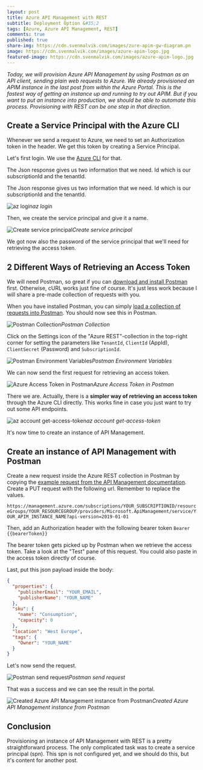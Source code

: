 ```yaml
---
layout: post
title: Azure API Management with REST
subtitle: Deployment Option &#35;2
tags: [Azure, Azure API Management, REST]
comments: true
published: true
share-img: https://cdn.svenmalvik.com/images/zure-apim-gw-diagram.pn
image: https://cdn.svenmalvik.com/images/azure-apim-logo.jpg
featured-image: https://cdn.svenmalvik.com/images/azure-apim-logo.jpg
---
```


*Today, we will provision Azure API Management by using Postman as an API client, sending plain web requests to Azure. We already provisioned an APIM instance in the last post from within the Azure Portal. This is the fastest way of getting an instance up and running to try out APIM. But if you want to put an instance into production, we should be able to automate this process. Provisioning with REST can be one step in that direction.*

## Create a Service Principal with the Azure CLI
Whenever we send a request to Azure, we need to set an Authorization token in the header. We get this token by creating a Service Principal.

Let's first login. We use the [Azure CLI](https://docs.microsoft.com/en-us/cli/azure/?view=azure-cli-latest) for that.

The Json response gives us two information that we need. Id which is our subscriptionId and the tenantId.

The Json response gives us two information that we need. Id which is our subscriptionId and the tenantId.

![az login](https://cdn.svenmalvik.com/images/azure-apim-deploy-with-rest-0.png)*az login*

Then, we create the service principal and give it a name.

![Create service principal](https://cdn.svenmalvik.com/images/azure-apim-deploy-with-rest-1.png)*Create service principal*

We got now also the password of the service principal that we'll need for retrieving the access token.

## 2 Different Ways of Retrieving an Access Token
We will need Postman, so great if you can [download and install Postman](https://www.getpostman.com/) first. Otherwise, cURL works just fine of course. It's just less work because I will share a pre-made collection of requests with you.

When you have installed Postman, you can simply [load a collection of requests into Postman](https://app.getpostman.com/run-collection/41b9fa3b957c297f283d#?env%5BAzure%20REST%5D=W3siZW5hYmxlZCI6dHJ1ZSwia2V5IjoidGVuYW50SWQiLCJ2YWx1ZSI6IiIsInR5cGUiOiJ0ZXh0In0seyJlbmFibGVkIjp0cnVlLCJrZXkiOiJjbGllbnRJZCIsInZhbHVlIjoiIiwidHlwZSI6InRleHQifSx7ImVuYWJsZWQiOnRydWUsImtleSI6ImNsaWVudFNlY3JldCIsInZhbHVlIjoiIiwidHlwZSI6InRleHQifSx7ImVuYWJsZWQiOnRydWUsImtleSI6InJlc291cmNlIiwidmFsdWUiOiJodHRwczovL21hbmFnZW1lbnQuYXp1cmUuY29tLyIsInR5cGUiOiJ0ZXh0In0seyJlbmFibGVkIjp0cnVlLCJrZXkiOiJzdWJzY3JpcHRpb25JZCIsInZhbHVlIjoiIiwidHlwZSI6InRleHQifV0=). You should now see this in Postman.

![Postman Collection](https://cdn.svenmalvik.com/images/azure-apim-deploy-with-rest-2.png)*Postman Collection*

Click on the Settings icon of the "Azure REST"-collection in the top-right corner for setting the parameters like `TenantId`, `ClientId` (AppId), `ClientSecret` (Password) and `SubscriptionId`.

![Postman Environment Variables](https://cdn.svenmalvik.com/images/azure-apim-deploy-with-rest-3.png)*Postman Environment Variables*

We can now send the first request for retrieving an access token.

![Azure Access Token in Postman](https://cdn.svenmalvik.com/images/azure-apim-deploy-with-rest-4.png)*Azure Access Token in Postman*

There we are. Actually, there is a **simpler way of retrieving an access token** through the Azure CLI directly. This works fine in case you just want to try out some API endpoints.

![az account get-access-token](https://cdn.svenmalvik.com/images/azure-apim-deploy-with-rest-5.png)*az account get-access-token*

It's now time to create an instance of API Management.

## Create an instance of API Management with Postman

Create a new request inside the Azure REST collection in Postman by copying the [example request from the API Management documentation](https://docs.microsoft.com/en-us/rest/api/apimanagement/2019-01-01/apimanagementservice/createorupdate#apimanagementcreateservice). Create a PUT request with the following url. Remember to replace the values.

`https://management.azure.com/subscriptions/YOUR_SUBSCRIPTIONID/resourceGroups/YOUR_RESOURCEGROUP/providers/Microsoft.ApiManagement/service/YOUR_APIM_INSTANCE_NAME?api-version=2019-01-01`

Then, add an Authorization header with the following bearer token `Bearer {{bearerToken}}`

The bearer token gets picked up by Postman when we retrieve the access token. Take a look at the "Test" pane of this request. You could also paste in the access token directly of course.

Last, put this json payload inside the body:

```json
{
  "properties": {
    "publisherEmail": "YOUR_EMAIL",
    "publisherName": "YOUR_NAME"
  },
  "sku": {
    "name": "Consumption",
    "capacity": 0
  },
  "location": "West Europe",
  "tags": {
    "Owner": "YOUR_NAME"
  }
}
```

Let's now send the request.

![Postman send request](https://cdn.svenmalvik.com/images/azure-apim-deploy-with-rest-6.png)*Postman send request*

That was a success and we can see the result in the portal.

![Created Azure API Management instance from Postman](https://cdn.svenmalvik.com/images/azure-apim-deploy-with-rest-7.png)*Created Azure API Management instance from Postman*

## Conclusion
Provisioning an instance of API Management with REST is a pretty straightforward process. The only complicated task was to create a service principal (spn). This spn is not configured yet, and we should do this, but it's content for another post.
